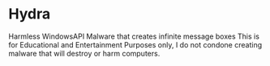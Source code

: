 # Hydra
 Harmless WindowsAPI Malware that creates infinite message boxes
 This is for Educational and Entertainment Purposes only, I do not condone creating malware that will destroy or harm computers.
